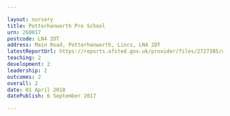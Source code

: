 ```yaml
---

layout: nursery
title: Potterhanworth Pre School
urn: 260017
postcode: LN4 2DT
address: Main Road, Potterhanworth, Lincs, LN4 2DT
latestReportUrl: https://reports.ofsted.gov.uk/provider/files/2727385/urn/260017.pdf
teaching: 2
development: 2
leadership: 2
outcomes: 2
overall: 2
date: 01 April 2018 
datePublish: 6 September 2017

---
```

